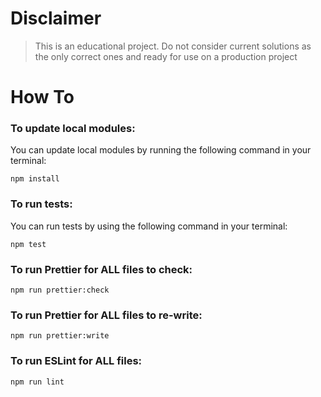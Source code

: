 # Disclaimer

> This is an educational project.
> Do not consider current solutions as the only correct ones and ready for use on a production project

# How To

### To update local modules:

You can update local modules by running the following command in your terminal:

```shell
npm install
```

### To run tests:

You can run tests by using the following command in your terminal:

```shell
npm test
```

### To run Prettier for ALL files to check:

```shell
npm run prettier:check
```

### To run Prettier for ALL files to re-write:

```shell
npm run prettier:write
```

### To run ESLint for ALL files:

```shell
npm run lint
```